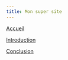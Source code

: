 ```yaml
---
title: Mon super site
---
```


[Accueil](index.md)

[Introduction](intro.md)

[Conclusion](conclu.md)
